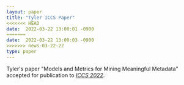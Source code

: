 ```yaml
---
layout: paper
title: "Tyler ICCS Paper"
<<<<<<< HEAD
date:  2022-03-22 13:00:01 -0900
=======
date:  2022-03-22 13:00:03 -0900
>>>>>>> news-03-22-22
type: paper
---
```

Tyler's paper "Models and Metrics for Mining Meaningful Metadata" accepted for publication to [*ICCS 2022*](https://www.iccs-meeting.org/iccs2022/).
